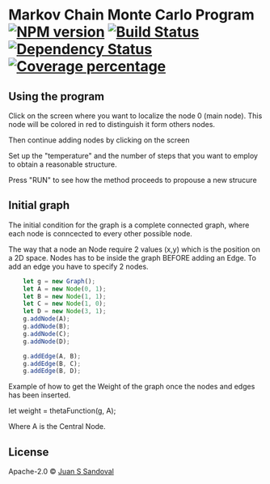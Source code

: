 # Markov Chain Monte Carlo Program[![NPM version][npm-image]][npm-url] [![Build Status][travis-image]][travis-url] [![Dependency Status][daviddm-image]][daviddm-url] [![Coverage percentage][coveralls-image]][coveralls-url]

## Using the program

Click on the screen where you want to localize the node 0 (main node).
This node will be colored in red to distinguish it form others nodes.

Then continue adding nodes by clicking on the screen

Set up the "temperature" and the number of steps that you want to employ
to obtain a reasonable structure.

Press "RUN" to see how the method proceeds to propouse a new strucure


## Initial graph

The initial condition for the graph is a complete connected graph, where each node is conncected
to every other possible node.




The way that a node an
Node require 2 values (x,y) which is the position on a 2D space.
Nodes has to be inside the graph BEFORE adding an Edge.
To add an edge you have to specify 2 nodes.
```js
    let g = new Graph();
    let A = new Node(0, 1);
    let B = new Node(1, 1);
    let C = new Node(1, 0);
    let D = new Node(3, 1);
    g.addNode(A);
    g.addNode(B);
    g.addNode(C);
    g.addNode(D);

    g.addEdge(A, B);
    g.addEdge(B, C);
    g.addEdge(B, D);
```

 Example of how to get the Weight of the graph once the nodes and edges has been inserted.

 let weight = thetaFunction(g, A);  
 
 Where A is the Central Node.


## License

Apache-2.0 © [Juan S Sandoval](http://sas.rochester.edu/chm/groups/huo/juan-sebastian-sandoval/)


[npm-image]: https://badge.fury.io/js/graph-project.svg
[npm-url]: https://npmjs.org/package/graph-project
[travis-image]: https://travis-ci.org/jsandov4/graph-project.svg?branch=master
[travis-url]: https://travis-ci.org/jsandov4/graph-project
[daviddm-image]: https://david-dm.org/jsandov4/graph-project.svg?theme=shields.io
[daviddm-url]: https://david-dm.org/jsandov4/graph-project
[coveralls-image]: https://coveralls.io/repos/jsandov4/graph-project/badge.svg
[coveralls-url]: https://coveralls.io/r/jsandov4/graph-project
